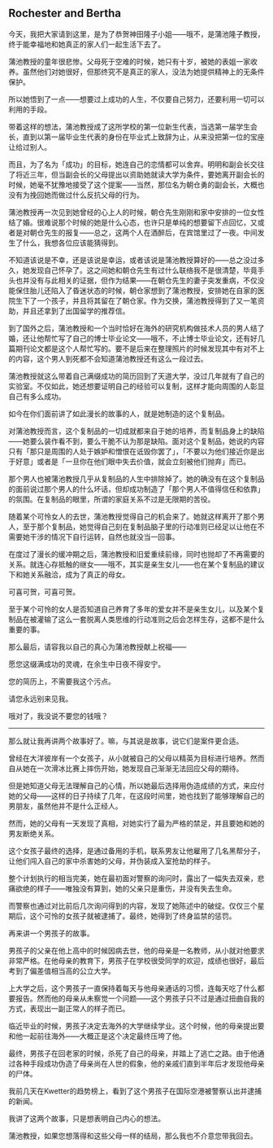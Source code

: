 ## Rochester and Bertha

今天，我把大家请到这里，是为了恭贺神田隆子小姐——哦不，是蒲池隆子教授，终于能幸福地和她真正的家人们一起生活下去了。

蒲池教授的童年很悲惨。父母死于空难的时候，她只有十岁，被她的表姐一家收养。虽然他们对她很好，但那终究不是真正的家人，没法为她提供精神上的无条件保护。

所以她悟到了一点——想要过上成功的人生，不仅要自己努力，还要利用一切可以利用的手段。

带着这样的想法，蒲池教授成了这所学校的第一位新生代表，当选第一届学生会长，直到以第一届毕业生代表的身份在毕业式上致辞为止，从来没把第一位的宝座让给过别人。

而且，为了名为「成功」的目标，她连自己的恋情都可以舍弃。明明和副会长交往了将近三年，但当副会长的父母提出以资助她就读大学为条件，要她离开副会长的时候，她毫不犹豫地接受了这个提案——当然，那位名为朝仓勇的副会长，大概也没有为挽回她而做过什么反抗父母的行为。

蒲池教授再一次见到她曾经的心上人的时候，朝仓先生刚刚和家中安排的一位女性结了婚。很难说那个时候的她是什么心态，也许只是单纯的想要留下点回忆，又或者是对朝仓先生的报复——总之，这两个人在酒醉后，在宾馆里过了一夜。中间发生了什么，我想各位应该能猜得到。

不知道该说是不幸，还是该说是幸运，或者该说是蒲池教授算好的——总之没过多久，她发现自己怀孕了。这之间她和朝仓先生有过什么联络我不是很清楚，毕竟手头也并没有与此相关的证据，但作为结果——在朝仓先生的妻子突发重病，不仅没能保住胎儿还陷入了昏迷状态的时候，朝仓家想到了蒲池教授，安排她在自家的医院生下了一个孩子，并且将其留在了朝仓家。作为交换，蒲池教授得到了又一笔资助，并且还拿到了出国留学的推荐信。

到了国外之后，蒲池教授和一个当时恰好在海外的研究机构做技术人员的男人结了婚，还让他帮忙写了自己的博士毕业论文——哦不，不止博士毕业论文，还有好几篇期刊论文都是这个人帮忙写的。要不是后来在整理照片的时候发现其中有对不上的内容，这个男人到死都不会知道蒲池教授还有这么一段过去。

蒲池教授就这么带着自己满缀成功的简历回到了天道大学，没过几年就有了自己的实验室。不仅如此，她还想要证明自己的经验可以复制，这样才能向周围的人彰显自己有多么成功。

如今在你们面前讲了如此漫长的故事的人，就是她制造的这个复制品。

对蒲池教授而言，这个复制品的一切成就都来自于她的培养，而复制品身上的缺陷——她要么装作看不到，要么干脆不认为那是缺陷。面对这个复制品，她说的内容只有「那只是周围的人处于嫉妒和憎恨在诋毁你罢了」，「不要以为他们接近你是出于好意」或者是「一旦你在他们眼中失去价值，就会立刻被他们抛弃」而已。

那个男人也被蒲池教授几乎从复制品的人生中排除掉了。她的确没有在这个复制品的面前说过那个男人的什么坏话，但却成功制造了「那个男人不值得信任和依靠」的氛围。在复制品的眼里，所谓的家庭关系不过是无限期的苦役。

随着某个可怜女人的去世，蒲池教授觉得自己的机会来了。她就这样离开了那个男人，至于那个复制品，她觉得自己刻在复制品脑子里的行动准则已经足以让他在不需要她干涉的情况下自行运转，自然也就没当一回事。

在度过了漫长的缓冲期之后，蒲池教授和旧爱重续前缘，同时也抛却了不再需要的关系。就连心存抵触的继女——哦不，其实是亲生女儿——也在某个复制品的建议下和她关系融洽，成为了真正的母女。

可喜可贺，可喜可贺。

至于某个可怜的女人是否知道自己养育了多年的爱女并不是亲生女儿，以及某个复制品在被灌输了这么一套脱离人类思维的行动准则之后会怎样生存，这都不是什么重要的事。

那么最后，请容我以自己的真心为蒲池教授献上祝福——

愿您这缀满成功的灵魂，在余生中日夜不得安宁。

您的简历上，不需要我这个污点。

请您永远别来见我。

哦对了，我没说不要您的钱哦？

***

那么就让我再讲两个故事好了。嘛，与其说是故事，说它们是案件更合适。

曾经在大洋彼岸有一个女孩子，从小就被自己的父母以精英为目标进行培养。然而自从她在一次滑冰比赛上摔伤开始，她发现自己渐渐无法回应父母的期待。

但是她知道父母无法理解自己的心情，所以她最后选择用伪造成绩的方式，来应付她的父母——这样的日子持续了几年，在这段时间里，她也找到了能够理解自己的男朋友，虽然他并不是什么正经人。

然而，她的父母有一天发现了真相，对她实行了最为严格的禁足，并且要她和她的男友断绝关系。

这个女孩子最终的选择，是通过备用的手机，联系男友让他雇用了几名黑帮分子，让他们闯入自己的家中杀害她的父母，并伪装成入室抢劫的样子。

整个计划执行的相当完美，她在最初面对警察的询问时，露出了一幅失去双亲，悲痛欲绝的样子——唯独没有算到，她的父亲只是重伤，并没有失去生命。

而警察也通过对比前后几次询问得到的内容，发现了她陈述中的破绽。仅仅三个星期后，这个可怜的女孩子就被逮捕了。最终，她得到了终身监禁的惩罚。

再来讲一个男孩子的故事。

男孩子的父亲在他上高中的时候因病去世，他的母亲是一名教师，从小就对他要求非常严格。在他母亲的教育下，男孩子在学校很受同学的欢迎，成绩也很好，最后考到了偏差值相当高的公立大学。

上大学之后，这个男孩子一直保持着每天与他母亲通话的习惯，连每天吃了什么都要报告。然而他的母亲从未察觉一个问题——这个男孩子只不过是通过扭曲自我的方式，表现出一副正常人的样子而已。

临近毕业的时候，男孩子决定去海外的大学继续学业。这个时候，他的母亲提出要和他一起前往海外——大概正是这个决定最终压垮了他。

最终，男孩子在回老家的时候，杀死了自己的母亲，并踏上了逃亡之路。由于他通过各种手段成功伪造了母亲尚在人世的假象，他的亲戚们直到半年后才发现他母亲的尸体。

我前几天在Kwetter的趋势榜上，看到了这个男孩子在国际空港被警察认出并逮捕的新闻。

我讲了这两个故事，只是想表明自己内心的想法。

蒲池教授，如果您想落得和这些父母一样的结局，那么我也不介意您带我回去。
